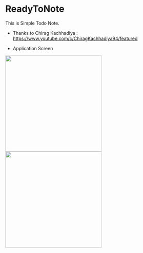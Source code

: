 # ReadyToNote
This is Simple Todo Note.
  
* Thanks to Chirag Kachhadiya : https://www.youtube.com/c/ChiragKachhadiya94/featured

* Application Screen
<div>
<img width="300" src="https://user-images.githubusercontent.com/55890012/91351092-a9970400-e822-11ea-9aa4-7ceef762efc9.png">
<img width="300" src="https://user-images.githubusercontent.com/55890012/91454328-c895a480-e8bb-11ea-9722-71d1cdef5505.png">

</div>
